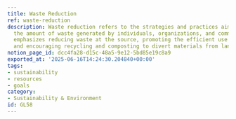 ```yaml
---
title: Waste Reduction
ref: waste-reduction
description: Waste reduction refers to the strategies and practices aimed at minimizing
  the amount of waste generated by individuals, organizations, and communities. It
  emphasizes reducing waste at the source, promoting the efficient use of resources,
  and encouraging recycling and composting to divert materials from landfills.
notion_page_id: dcc4fa28-d15c-48a5-9e12-5bd85e19c8a9
exported_at: '2025-06-16T14:24:30.204840+00:00'
tags:
- sustainability
- resources
- goals
category:
- Sustainability & Environment
id: GL58
---
```


